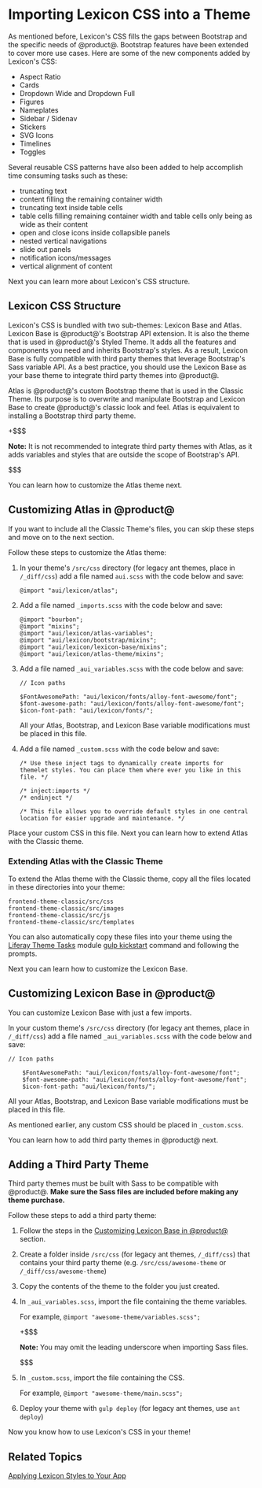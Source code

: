 # Importing Lexicon CSS into a Theme [](id=importing-lexicon-css-into-a-theme)

As mentioned before, Lexicon's CSS fills the gaps between Bootstrap and the 
specific needs of @product@. Bootstrap features have been extended to cover more 
use cases. Here are some of the new components added by Lexicon's CSS:

- Aspect Ratio
- Cards
- Dropdown Wide and Dropdown Full
- Figures
- Nameplates
- Sidebar / Sidenav
- Stickers
- SVG Icons
- Timelines
- Toggles

Several reusable CSS patterns have also been added to help accomplish time 
consuming tasks such as these:

- truncating text
- content filling the remaining container width
- truncating text inside table cells
- table cells filling remaining container width and table cells only being as 
  wide as their content
- open and close icons inside collapsible panels
- nested vertical navigations
- slide out panels
- notification icons/messages
- vertical alignment of content

Next you can learn more about Lexicon's CSS structure.

## Lexicon CSS Structure[](id=lexicon-css-structure)

Lexicon's CSS is bundled with two sub-themes: Lexicon Base and Atlas. Lexicon 
Base is @product@'s Bootstrap API extension. It is also the theme that is used 
in @product@'s Styled Theme. It adds all the features and components you need 
and inherits Bootstrap's styles. As a result, Lexicon Base is fully compatible 
with third party themes that leverage Bootstrap's Sass variable API. As a best 
practice, you should use the Lexicon Base as your base theme to integrate third 
party themes into @product@.

Atlas is @product@'s custom Bootstrap theme that is used in the Classic Theme. 
Its purpose is to overwrite and manipulate Bootstrap and Lexicon Base to create
@product@'s classic look and feel. Atlas is equivalent to installing a Bootstrap 
third party theme.

+$$$

**Note:** It is not recommended to integrate third party themes with Atlas, as
it adds variables and styles that are outside the scope of Bootstrap's API.

$$$

You can learn how to customize the Atlas theme next.

## Customizing Atlas in @product@ [](id=customizing-atlas-in-liferay)

If you want to include all the Classic Theme's files, you can skip these steps
and move on to the next section.

Follow these steps to customize the Atlas theme:

1.  In your theme's `/src/css` directory (for legacy ant themes, place in
    `/_diff/css`) add a file named `aui.scss` with the code below and save:

        @import "aui/lexicon/atlas";

2.  Add a file named `_imports.scss` with the code below and save:

        @import "bourbon";
        @import "mixins";
        @import "aui/lexicon/atlas-variables";
        @import "aui/lexicon/bootstrap/mixins";
        @import "aui/lexicon/lexicon-base/mixins";
        @import "aui/lexicon/atlas-theme/mixins";


3.  Add a file named `_aui_variables.scss` with the code below and save:

        // Icon paths
        
        $FontAwesomePath: "aui/lexicon/fonts/alloy-font-awesome/font";
        $font-awesome-path: "aui/lexicon/fonts/alloy-font-awesome/font";
        $icon-font-path: "aui/lexicon/fonts/";
 
    All your Atlas, Bootstrap, and Lexicon Base variable modifications must be 
    placed in this file.

4.  Add a file named `_custom.scss` with the code below and save:

        /* Use these inject tags to dynamically create imports for 
        themelet styles. You can place them where ever you like in this file. */
        
        /* inject:imports */
        /* endinject */
        
        /* This file allows you to override default styles in one central 
        location for easier upgrade and maintenance. */

Place your custom CSS in this file. Next you can learn how to extend Atlas with
the Classic theme.

### Extending Atlas with the Classic Theme [](id=extending-atlas-with-the-classic-theme)

To extend the Atlas theme with the Classic theme, copy all the files located in
these directories into your theme:

    frontend-theme-classic/src/css
    frontend-theme-classic/src/images
    frontend-theme-classic/src/js
    frontend-theme-classic/src/templates

You can also automatically copy these files into your theme using the 
[Liferay Theme Tasks](https://github.com/liferay/liferay-theme-tasks) module 
[gulp kickstart](https://github.com/liferay/liferay-theme-tasks#kickstart) 
command and following the prompts.

Next you can learn how to customize the Lexicon Base.

## Customizing Lexicon Base in @product@ [](id=customizing-lexicon-base-in-liferay)

You can customize Lexicon Base with just a few imports.

In your custom theme's `/src/css` directory (for legacy ant themes, place in 
`/_diff/css`) add a file named `_aui_variables.scss` with the code below and 
save:

    // Icon paths
    
        $FontAwesomePath: "aui/lexicon/fonts/alloy-font-awesome/font";
        $font-awesome-path: "aui/lexicon/fonts/alloy-font-awesome/font";
        $icon-font-path: "aui/lexicon/fonts/";
 
All your Atlas, Bootstrap, and Lexicon Base variable modifications must be 
placed in this file.

As mentioned earlier, any custom CSS should be placed in `_custom.scss`.

You can learn how to add third party themes in @product@ next.

## Adding a Third Party Theme [](id=adding-a-third-party-theme)

Third party themes must be built with Sass to be compatible with @product@. 
**Make sure the Sass files are included before making any theme purchase.**

Follow these steps to add a third party theme:

1.  Follow the steps in the [Customizing Lexicon Base in @product@](/develop/tutorials/-/knowledge_base/7-0/importing-lexicon-css-into-a-theme#customizing-lexicon-base-in-liferay) section.

2.  Create a folder inside `/src/css` (for legacy ant themes, `/_diff/css`) 
    that contains your third party theme (e.g. `/src/css/awesome-theme` or
    `/_diff/css/awesome-theme`)

3.  Copy the contents of the theme to the folder you just created.

4.  In `_aui_variables.scss`, import the file containing the theme variables.

    For example, `@import "awesome-theme/variables.scss";`
 
    +$$$ 

    **Note:** You may omit the leading underscore when importing Sass files.

    $$$

5.  In `_custom.scss`, import the file containing the CSS.

    For example, `@import "awesome-theme/main.scss";`

6.  Deploy your theme with `gulp deploy` (for legacy ant themes, use `ant deploy`)

Now you know how to use Lexicon's CSS in your theme!

## Related Topics [](id=related-topics)

[Applying Lexicon Styles to Your App](/develop/tutorials/-/knowledge_base/7-0/applying-lexicon-styles-to-your-app)
